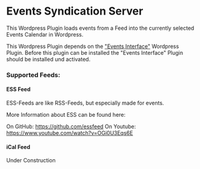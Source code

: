 # Events Syndication Server

This Wordpress Plugin loads events from a Feed into the currently selected Events Calendar in Wordpress.

This Wordpress Plugin depends on the ["Events Interface"](https://github.com/kartevonmorgen/events-interface) Wordpress Plugin. Before this plugin can be installed the "Events Interface" Plugin should be installed und activated.

### Supported Feeds:

#### ESS Feed 
ESS-Feeds are like RSS-Feeds, but especially made for events.

More Information about ESS can be found here: 

On GitHub: https://github.com/essfeed
On Youtube: https://www.youtube.com/watch?v=OGi0U3Eqs6E


#### iCal Feed 
Under Construction
